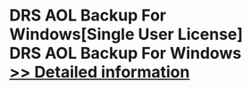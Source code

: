 # DRS AOL Backup For Windows[Single User License]<br />DRS AOL Backup For Windows<br />[>> Detailed information](https://secure.shareit.com/shareit/product.html?productid=301004187&affiliateid=200057808)